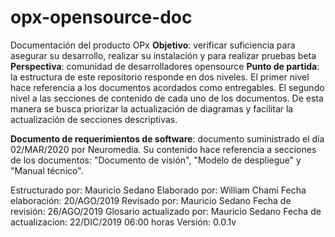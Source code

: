 # opx-opensource-doc
Documentación del producto OPx
**Objetivo**: verificar suficiencia para asegurar su desarrollo, realizar su instalación y para realizar pruebas beta
**Perspectiva**: comunidad de desarrolladores opensource
**Punto de partida**: la estructura de este repositorio responde en dos niveles. El primer nivel hace referencia a los documentos acordados como entregables. El segundo nivel a las secciones de contenido de cada uno de los documentos. De esta manera se busca priorizar la actualización de diagramas y facilitar la actualización de secciones descriptivas. 

**Documento de requerimientos de software**: documento suministrado el día 02/MAR/2020 por Neuromedia. Su contenido hace referencia a secciones de los documentos: "Documento de visión", "Modelo de despliegue" y "Manual técnico".

Estructurado por: Mauricio Sedano
Elaborado por: William Chami
Fecha elaboración: 20/AGO/2019
Revisado por: Mauricio Sedano
Fecha de revisión: 26/AGO/2019
Glosario actualizado por: Mauricio Sedano
Fecha de actualizacion: 22/DIC/2019 06:00 horas 
Versión: 0.0.1v
